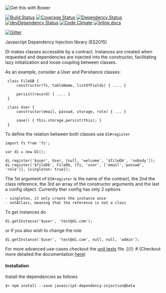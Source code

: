 ![Get this with Bower](https://camo.githubusercontent.com/06c5d22b7908c0c4928071ac314e75c3da29d750/687474703a2f2f62656e7363687761727a2e6769746875622e696f2f626f7765722d6261646765732f62616467654032782e706e67)

[![Build Status][travis-url]][travis-image] [![Coverage Status][coveralls-url]][coveralls-image] [![Dependency Status][depstat-image]][depstat-url] [![devDependency Status][depstat-dev-image]][depstat-dev-url] 
[![Code Climate][code-climate-url]][code-climate-image]
[![Inline docs](http://inch-ci.org/github/scaljeri/javascript-dependency-injection.svg?branch=master&style=flat-square)](http://inch-ci.org/github/scaljeri/javascript-dependency-injection)

[![Gitter](https://badges.gitter.im/Join%20Chat.svg)](https://gitter.im/scaljeri/javascript-dependency-injection?utm_source=badge&utm_medium=badge&utm_campaign=pr-badge)

Javascript Dependency Injection library (ES2015)

 DI makes classes accessible by a contract. Instances are created when requested and 
 dependencies are injected into the constructor, facilitating lazy initialization and 
 loose coupling between classes.
     
 As an example, consider a User and Persitance classes:
 
     class FileDB {
         constructor(fs, tableName, listOfFields) { .... }
         
         persist(record) { .... }
     }
     
     class User {
         constructor(email, passwd, storage, role) { ... }
         
         save() { this.storage.persist(this); }
     }
 
 To define the relation between both classes use `DI#register`
 
    import fs from 'fs';
    
    var di = new DI();
    
    di.register('$user', User, [null, 'welcome', '$fileDb', 'nobody']);
    di.register('$fileDb', FileDb, [fs, 'user', ['email','passwd', 'role']], {singleton: true});
    
The 1st argument of `DI#register` is the name of the contract, the 2nd the class reference, the 3rd an array
of the constructor arguments and the last a config object. Currently ther config has only 2 options

    - singleton, it only create the instance once
    - notAClass, meaning that the reference is not a class
    
To get instances do
          
    di.getInstance('$user', 'test@di.com');
    
or if you also wish to change the role

    di.getInstance('$user', 'test@di.com', null, null, 'admin');

For more advanced use-cases checkout the [unit tests](https://github.com/scaljeri/javascript-dependency-injection/blob/master/test/di.spec.js)
file.
[//]: # (Checkout more detailed the documentation [here](http://scaljeri.github.io/javascript-dependency-injection/classes/DI.html))

#### Installation ####

Install the dependencies as follows

    $> npm install --save javascript-dependency-injection@beta

[travis-url]: https://travis-ci.org/scaljeri/javascript-dependency-injection.png
[travis-image]: https://travis-ci.org/scaljeri/javascript-dependency-injection

[coveralls-url]: https://coveralls.io/repos/scaljeri/javascript-dependency-injection/badge.svg
[coveralls-image]: https://coveralls.io/r/scaljeri/javascript-dependency-injection

[depstat-url]: https://david-dm.org/scaljeri/javascript-dependency-injection
[depstat-image]: https://david-dm.org/scaljeri/javascript-dependency-injection.svg

[_depstat-dev-url]: https://david-dm.org/scaljeri/javascript-dependency-injection#info=devDependencies
[_depstat-dev-image]: https://david-dm.org/scaljeri/javascript-dependency-injection.svg#info=devDependencies

[depstat-dev-url]: https://david-dm.org/scaljeri/javascript-dependency-injection#info=devDependencies
[depstat-dev-image]: https://david-dm.org/scaljeri/javascript-dependency-injection/dev-status.svg

[code-climate-url]: https://codeclimate.com/github/scaljeri/javascript-dependency-injection/badges/gpa.svg
[code-climate-image]: https://codeclimate.com/github/scaljeri/javascript-dependency-injection
